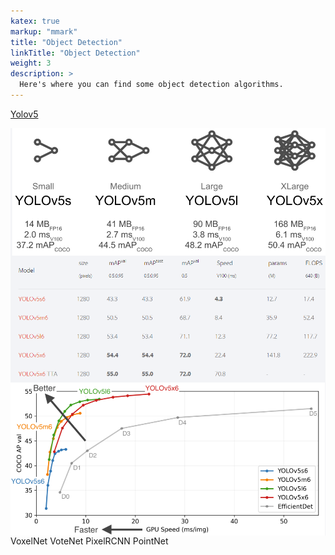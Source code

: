 ```yaml
---
katex: true
markup: "mmark"
title: "Object Detection"
linkTitle: "Object Detection"
weight: 3
description: >
  Here's where you can find some object detection algorithms.
---
```


[Yolov5](https://pytorch.org/hub/ultralytics_yolov5)

<img src="Yolov5.PNG"
   alt="Network"
   style="float: left; margin-right: 10px;" />
<img src="Yolov5_2.PNG"
   alt="Network"
   style="float: left; margin-right: 10px;" />
<img src="Yolov5_3.PNG"
   alt="Network"
   style="float: left; margin-right: 10px;" />

VoxelNet
VoteNet
PixelRCNN
PointNet
